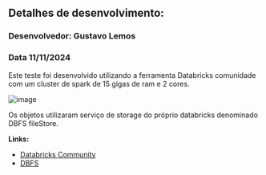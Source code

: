 ## Detalhes de desenvolvimento:
### Desenvolvedor: Gustavo Lemos
### Data 11/11/2024

Este teste foi desenvolvido utilizando a ferramenta Databricks comunidade com um cluster de spark de 15 gigas de ram e 2 cores.

![image](https://github.com/user-attachments/assets/5bfe3dce-cb45-48ad-af0a-b3ff77821af5)

Os objetos utilizaram serviço de storage do próprio databricks denominado DBFS fileStore.

**Links:**
 - [Databricks Community](https://community.databricks.com/)
 - [DBFS](https://docs.databricks.com/en/dbfs/index.html)
